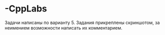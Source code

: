 # -CppLabs
Задачи написаны по варианту 5.
Задания прикреплены скриншотом, за неимением возможности написать их комментарием.
